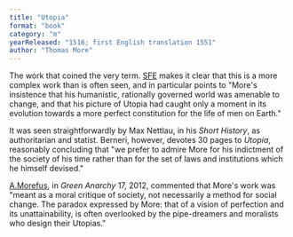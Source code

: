```yaml
---
title: "Utopia"
format: "book"
category: "m"
yearReleased: "1516; first English translation 1551"
author: "Thomas More"
---
```

The work that coined the very term. <a href="http://www.sf-encyclopedia.com/entry/more_sir_thomas">SFE</a> makes it  clear that this is a more complex work than is often seen, and in particular  points to "More's insistence that his humanistic, rationally governed world was  amenable to change, and that his picture of Utopia had caught only a moment in  its evolution towards a more perfect constitution for the life of men on Earth."

It was seen straightforwardly by Max Nettlau, in his _Short History_, as authoritarian and  statist. Berneri, however, devotes 30 pages to _Utopia_, reasonably concluding that "we prefer to admire More for his  indictment of the society of his time rather than for the set of laws and  institutions which he himself devised."

<a href="https://greenanarchy.anarchyplanet.org/files/2012/05/greenanarchy17.pdf">A.Morefus</a>, in _Green Anarchy_ 17, 2012, commented that More's work was "meant as a moral critique of society, not necessarily a method for social change. The paradox expressed by More: that of a vision of perfection and its unattainability, is often overlooked by the pipe-dreamers and moralists who design their Utopias."


